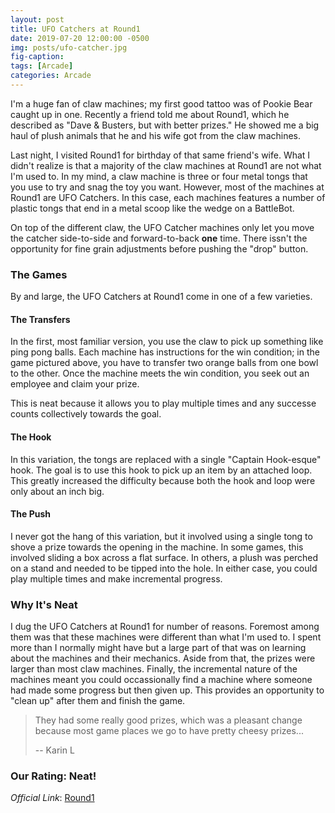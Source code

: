 ```yaml
---
layout: post
title: UFO Catchers at Round1
date: 2019-07-20 12:00:00 -0500
img: posts/ufo-catcher.jpg
fig-caption: 
tags: [Arcade]
categories: Arcade
---
```


I'm a huge fan of claw machines; my first good tattoo was of Pookie Bear caught up in one. 
Recently a friend told me about Round1, which he described as "Dave & Busters, but with better prizes." 
He showed me a big haul of plush animals that he and his wife got from the claw machines.

Last night, I visited Round1 for birthday of that same friend's wife. What I didn't realize is that a majority of the claw machines at Round1 are not what I'm used to. 
In my mind, a claw machine is three or four metal tongs that you use to try and snag the toy you want.
However, most of the machines at Round1 are UFO Catchers. In this case, each machines features a number of plastic tongs that end in a metal scoop like the wedge on a BattleBot.

On top of the different claw, the UFO Catcher machines only let you move the catcher side-to-side and forward-to-back **one** time. There issn't the opportunity for fine grain adjustments before pushing the "drop" button.

### The Games

By and large, the UFO Catchers at Round1 come in one of a few varieties. 

#### The Transfers

In the first, most familiar version, you use the claw to pick up something like ping pong balls. Each machine has instructions for the win condition; 
in the game pictured above, you have to transfer two orange balls from one bowl to the other. Once the machine meets the win condition, you seek out
an employee and claim your prize.

This is neat because it allows you to play multiple times and any successe counts collectively towards the goal.

#### The Hook

In this variation, the tongs are replaced with a single "Captain Hook-esque" hook. The goal is to use this hook to pick up an item by an attached loop.
This greatly increased the difficulty because both the hook and loop were only about an inch big.

#### The Push

I never got the hang of this variation, but it involved using a single tong to shove a prize towards the opening in the machine.
In some games, this involved sliding a box across a flat surface. In others, a plush was perched on a stand and needed to be tipped into the hole.
In either case, you could play multiple times and make incremental progress.

### Why It's Neat

I dug the UFO Catchers at Round1 for number of reasons. Foremost among them was that these machines were different than what I'm used to. I spent more than I normally might have but a large part of that was on learning about the machines and their mechanics. 
Aside from that, the prizes were larger than most claw machines. 
Finally, the incremental nature of the machines meant you could occassionally find a machine where someone had made some progress but then given up. This provides an opportunity
to "clean up" after them and finish the game.

> They had some really good prizes, which was a pleasant change because most game places we go to have pretty cheesy prizes...
>
> -- Karin L

### Our Rating: Neat!

*Official Link*: [Round1](https://www.round1usa.com/)